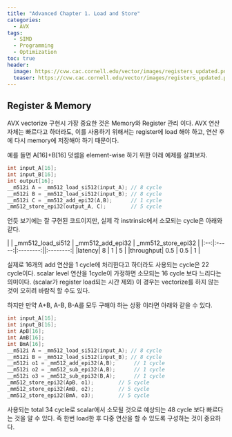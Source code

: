 ```yaml
---
title: "Advanced Chapter 1. Load and Store"
categories:
  - AVX
tags:
  - SIMD
  - Programming
  - Optimization
toc: true
header:
  image: https://cvw.cac.cornell.edu/vector/images/registers_updated.png
  teaser: https://cvw.cac.cornell.edu/vector/images/registers_updated.png
---
```


## Register & Memory
AVX vectorize 구현시 가장 중요한 것은 Memory와 Register 관리 이다.
AVX 연산 자체는 빠르다고 하더라도, 이를 사용하기 위해서는 register에 load 해야 하고, 연산 후에 다시 memory에 저장해야 하기 때문이다. 

예를 들면 A[16]+B[16] 덧셈을 element-wise 하기 위한 아래 예제를 살펴보자. 

```cpp
int input_A[16];
int input_B[16];
int output[16];
__m512i A = _mm512_load_si512(input_A); // 8 cycle
__m512i B = _mm512_load_si512(input_B); // 8 cycle
__m512i C = _mm512_add_epi32(A,B);      // 1 cycle
_mm512_store_epi32(output_A, C);        // 5 cycle
```

언듯 보기에는 잘 구현된 코드이지만, 실제 각 instrinsic에서 소모되는 cycle은 아래와 같다. 

| | _mm512_load_si512 | _mm512_add_epi32 | _mm512_store_epi32 |
|:--:|:-----:|:--------:||:--------:|
|latency| 8 | 1 | 5 |
|throughput| 0.5 | 0.5 | 1 |


실제로 16개의 add 연산을 1 cycle에 처리한다고 하더라도 사용되는 cycle은 22 cycle이다. scalar level 연산을 1cycle이 가정하면 소모되는 16 cycle 보다 느리다는 의미이다. (scalar가 register load되는 시간 제외)
이 경우는 vectorize를 하지 않는 것이 오히려 바람직 할 수도 있다. 

하지만 만약 A+B, A-B, B-A를 모두 구해야 하는 상황 이라면 아래와 같을 수 있다. 


```cpp
int input_A[16];
int input_B[16];
int ApB[16];
int AmB[16];
int BmA[16];
__m512i A = _mm512_load_si512(input_A); // 8 cycle
__m512i B = _mm512_load_si512(input_B); // 8 cycle
__m512i o1 = _mm512_add_epi32(A,B);      // 1 cycle
__m512i o2 = _mm512_sub_epi32(A,B);      // 1 cycle
__m512i o3 = _mm512_sub_epi32(B,A);      // 1 cycle
_mm512_store_epi32(ApB, o1);        // 5 cycle
_mm512_store_epi32(AmB, o2);        // 5 cycle
_mm512_store_epi32(BmA, o3);        // 5 cycle
```

사용되는 total 34 cycle로 scalar에서 소모될 것으로 예상되는 48 cycle 보다 빠르다는 것을 알 수 있다. 
즉 한번 load한 후 다중 연산을 할 수 있도록 구성하는 것이 중요하다. 